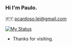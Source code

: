 ### Hi I'm Paulo.

🇵🇹
pcardoso.lei@gmail.com


[![My Status](https://github-readme-stats.vercel.app/api?username=pcardosolei&show_icons=true&theme=dark)](/)<br/>


- Thanks for visiting.
